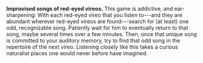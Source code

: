 **Improvised songs of red-eyed vireos.** This game is addictive, and ear-sharpening: With each red-eyed vireo that you listen to---and they are abundant wherever red-eyed vireos are found---search for (at least) one odd, recognizable song. Patiently wait for him to eventually return to that song, maybe several times over a few minutes. Then, once that unique song is committed to your auditory memory, try to find that odd song in the repertoire of the next vireo. Listening closely like this takes a curious naturalist places one would never before have imagined.
